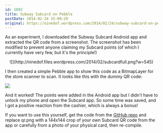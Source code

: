 ```yaml
---
id: 1692
title: Subway Subcard on Pebble
postDate: 2014-02-24 15:09:29
original: https://ninedof.wordpress.com/2014/02/24/subway-subcard-on-pebble/
---
```


As an experiment, I downloaded the Subway Subcard Android app and extracted the QR code from a screenshot. The screenshot has been modified to prevent anyone claiming my Subcard points (of which I currently have very few, but it's the principle!)
<p style="text-align:center;">![](http://ninedof.files.wordpress.com/2014/02/subcardfull.png?w=545)</p>
I then created a simple Pebble app to show this code as a BitmapLayer for the store scanner to scan. It looks like this with the dummy QR code:

![](http://ninedof.files.wordpress.com/2014/02/pebble-screenshot_2014-02-27_11-22-28.png)

And it worked! The points were added in the Android app but I didn't have to unlock my phone and open the Subcard app. So some time was saved, and I got a positive reaction from the cashier, which is always a bonus!

If you want to use this yourself, get the code from the  [GitHub repo](https://github.com/C-D-Lewis/pebble-subcard) and replace qr.png with a 144x144 crop of your own Subcard QR code from the app or carefully from a photo of your physical card, then re-compile.
